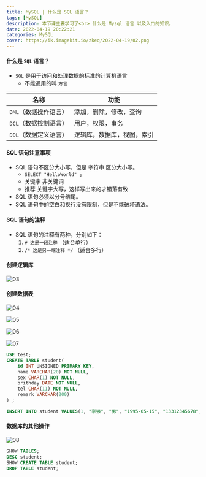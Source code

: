 ```yaml
---
title: MySQL | 什么是 SQL 语言？
tags: [MySQL]
description: 本节课主要学习了<br> 什么是 Mysql 语言 以及入门的知识。
date: 2022-04-19 20:22:21
categories: MySQL
cover: https://ik.imagekit.io/zkeq/2022-04-19/02.png
---
```


#### 什么是 `SQL` 语言？

- `SQL`  是用于访问和处理数据的标准的计算机语言
  - 不能通用的叫 `方言`

| 名称                  | 功能                       |
| --------------------- | -------------------------- |
| `DML`（数据操作语言） | 添加，删除，修改，查询     |
| `DCL`（数据控制语言） | 用户，权限，事务           |
| `DDL`（数据定义语言） | 逻辑库，数据库，视图，索引 |

#### SQL 语句注意事项

- SQL 语句不区分大小写，但是 字符串 区分大小写。
  - `SELECT "HelloWorld" ;`
  - 关键字    非关键词
  - 推荐 关键字大写，这样写出来的才错落有致
- SQL 语句必须以分号结尾。
- SQL 语句中的空白和换行没有限制，但是不能破坏语法。

#### SQL 语句的注释

- SQL 语句的注释有两种，分别如下：
  1. `# 这是一段注释` （适合单行）
  2. `/* 这是另一端注释 */` （适合多行）

#### 创建逻辑库

![03](https://ik.imagekit.io/zkeq/2022-04-19/03.png)

#### 创建数据表

![04](https://ik.imagekit.io/zkeq/2022-04-19/04.png)

![05](https://ik.imagekit.io/zkeq/2022-04-19/05.png)

![06](https://ik.imagekit.io/zkeq/2022-04-19/06.png)

![07](https://ik.imagekit.io/zkeq/2022-04-19/07.png)

```SQL
USE test;
CREATE TABLE student(
	id INT UNSIGNED PRIMARY KEY,
	name VARCHAR(20) NOT NULL,
	sex CHAR(1) NOT NULL,
	brithday DATE NOT NULL,
	tel CHAR(11) NOT NULL,
	remark VARCHAR(200)
) ;

INSERT INTO student VALUES(1, "李强", "男", "1995-05-15", "13312345678", NULL);
```

#### 数据库的其他操作

![08](https://ik.imagekit.io/zkeq/2022-04-19/08.png)

```SQL
SHOW TABLES;
DESC student;
SHOW CREATE TABLE student;
DROP TABLE student;
```

